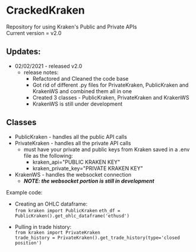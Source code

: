 # CrackedKraken
Repository for using Kraken's Public and Private APIs  
Current version = v2.0

## Updates:
   * 02/02/2021 - released v2.0
      * release notes:
         * Refactored and Cleaned the code base
         * Got rid of different .py files for PrivateKraken, PublicKraken and KrakenWS and combined them all in one
         * Created 3 classes - PublicKraken, PrivateKraken and KrakenWS
         * KrakenWS is still under development

## Classes
* PublicKraken - handles all the public API calls
* PrivateKraken - handles all the private API calls
    * must have your private and public keys from Kraken saved in a .env file as the following:
        * kraken_api="PUBLIC KRAKEN KEY"
        * kraken_private_key="PRIVATE KRAKEN KEY"
* KrakenWS - handles the websocket connection
    * ***NOTE: the websocket portion is still in development***

Example code:

* Creating an OHLC dataframe:  
`from kraken import PublicKraken`
`eth_df = PublicKraken().get_ohlc_dataframe('ethusd')`  

* Pulling in trade history:  
`from kraken import PrivateKraken`  
`trade_history = PrivateKraken().get_trade_history(type='closed position')`  

